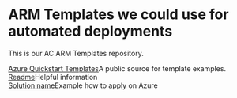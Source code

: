 # ARM Templates we could use for automated deployments

This is our AC ARM Templates repository.

</li><a href="https://github.com/Azure/azure-quickstart-templates">Azure Quickstart Templates</a>A public source for template examples.</li>
<br>
</li><a href="https://github.com/Azure/azure-quickstart-templates#readmemd">Readme</a>Helpful information</li>
<br>
</li><a href="https://github.com/Azure/azure-quickstart-templates/blob/master/1-CONTRIBUTION-GUIDE/sample-README.md#solution-name">Solution name</a>Example how to apply on Azure</li>


